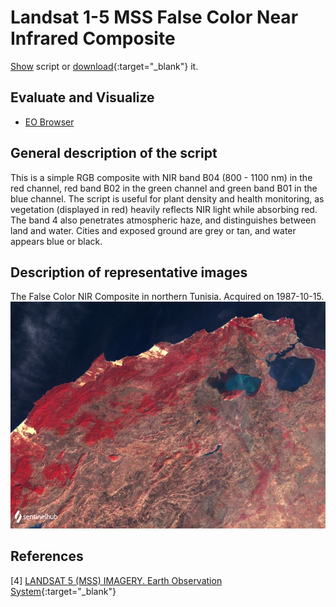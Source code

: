 # Landsat 1-5 MSS False Color Near Infrared Composite

<a href="#" id='togglescript'>Show</a> script or [download](script.js){:target="_blank"} it.
<div id='script_view' style="display:none">
{% highlight javascript %}
      {% include_relative script.js %}
{% endhighlight %}
</div>

## Evaluate and Visualize

- [EO Browser](https://sentinelshare.page.link/gP7E)

## General description of the script

This is a simple RGB composite with NIR band B04 (800 - 1100 nm) in the red channel, red band B02 in the green channel and green band B01 in the blue channel. The script is useful for plant density and health monitoring, as vegetation (displayed in red) heavily reflects NIR light while absorbing red. The band 4 also penetrates atmospheric haze, and distinguishes between land and water. Cities and exposed ground are grey or tan, and water appears blue or black. 

## Description of representative images

The False Color NIR Composite in northern Tunisia. Acquired on 1987-10-15.
![The script example 1](fig/fig1.png)

## References

[4] [LANDSAT 5 (MSS) IMAGERY. Earth Observation System](https://eos.com/find-satellite/landsat-5-mss/){:target="_blank"}

